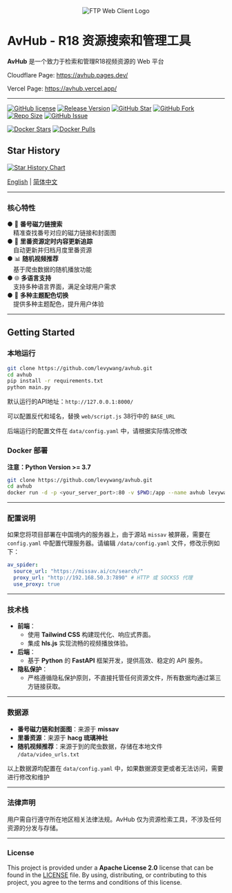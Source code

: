 <div align="center">
      <img src="web\imgs\logo_opaque.png" alt="FTP Web Client Logo">
</div>

# AvHub -  R18 资源搜索和管理工具

**AvHub** 是一个致力于检索和管理R18视频资源的 Web 平台

Cloudflare Page: https://avhub.pages.dev/  
  
Vercel Page: https://avhub.vercel.app/

****

[![GitHub license](https://img.shields.io/github/license/levywang/avhub?label=License&logo=github)](https://github.com/levywang/avhub "Click to view the repo on Github")
[![Release Version](https://img.shields.io/github/release/levywang/avhub?include_prereleases&label=Release&logo=github)](https://github.com/levywang/avhub/releases/latest "Click to view the repo on Github")
[![GitHub Star](https://img.shields.io/github/stars/levywang/avhub?label=Stars&logo=github)](https://github.com/levywang/avhub "Click to view the repo on Github")
[![GitHub Fork](https://img.shields.io/github/forks/levywang/avhub?label=Forks&logo=github)](https://github.com/levywang/avhub/forks?include=active%2Carchived%2Cinactive%2Cnetwork&page=1&period=2y&sort_by=stargazer_counts "Click to view the repo on Github")
[![Repo Size](https://img.shields.io/github/repo-size/levywang/avhub?label=Size&logo=github)](https://github.com/levywang/avhub "Click to view the repo on Github")
[![GitHub Issue](https://img.shields.io/github/issues-closed-raw/levywang/avhub?label=Closed%20Issue&logo=github)](https://github.com/levywang/avhub/issues?q=is%3Aissue+is%3Aclosed "Click to view the repo on Github")

[![Docker Stars](https://img.shields.io/docker/stars/levywang/avhub?label=Stars&logo=docker)](https://hub.docker.com/r/levywang/avhub "Click to view the image on Docker Hub")
[![Docker Pulls](https://img.shields.io/docker/pulls/levywang/avhub?label=Pulls&logo=docker)](https://hub.docker.com/r/levywang/avhub "Click to view the image on Docker Hub")
  
    
## Star History

[![Star History Chart](https://api.star-history.com/svg?repos=levywang/avhub&type=Date)](https://star-history.com/#levywang/avhub&Date)  

[English](README.md) | [简体中文](README_CN.md) 

---

### **核心特性**  
● 🔗 **番号磁力链搜索**  
  &emsp;精准查找番号对应的磁力链接和封面图  
● 📅 **里番资源定时内容更新追踪**  
  &emsp;自动更新并归档月度里番资源  
● 📊 **随机视频推荐**  
  &emsp;基于爬虫数据的随机播放功能  
● 🌐 **多语言支持**  
  &emsp;支持多种语言界面，满足全球用户需求  
● 🎨 **多种主题配色切换**  
  &emsp;提供多种主题配色，提升用户体验  

---

## Getting Started

### 本地运行
```bash
git clone https://github.com/levywang/avhub.git
cd avhub
pip install -r requirements.txt
python main.py
```
默认运行的API地址：`http://127.0.0.1:8000/`

可以配置反代和域名，替换 `web/script.js` 38行中的 `BASE_URL`

后端运行的配置文件在 `data/config.yaml` 中，请根据实际情况修改


### Docker 部署
**注意：Python Version >= 3.7**
```bash
git clone https://github.com/levywang/avhub.git
cd avhub
docker run -d -p <your_server_port>:80 -v $PWD:/app --name avhub levywang/avhub:latest
```
---

### 配置说明

如果您将项目部署在中国境内的服务器上，由于源站 `missav` 被屏蔽，需要在 `config.yaml` 中配置代理服务器。请编辑 `/data/config.yaml` 文件，修改示例如下：  
```yaml
av_spider:
  source_url: "https://missav.ai/cn/search/"
  proxy_url: "http://192.168.50.3:7890" # HTTP 或 SOCKS5 代理
  use_proxy: true
```

---

### **技术栈**  
- **前端**：  
  - 使用 **Tailwind CSS** 构建现代化、响应式界面。  
  - 集成 **hls.js** 实现流畅的视频播放体验。  
- **后端**：  
  - 基于 **Python** 的 **FastAPI** 框架开发，提供高效、稳定的 API 服务。  
- **隐私保护**：  
  - 严格遵循隐私保护原则，不直接托管任何资源文件，所有数据均通过第三方链接获取。  

---

### **数据源**
- **番号磁力链和封面图**：来源于 **missav** 
- **里番资源**：来源于 **hacg 琉璃神社**
- **随机视频推荐**：来源于到的爬虫数据，存储在本地文件 `/data/video_urls.txt`

以上数据源均配置在 `data/config.yaml` 中，如果数据源变更或者无法访问，需要进行修改和维护


---

### **法律声明**  
用户需自行遵守所在地区相关法律法规。AvHub 仅为资源检索工具，不涉及任何资源的分发与存储。  

---

### **License**
This project is provided under a **Apache License 2.0** license that can be found in the [LICENSE](LICENSE) file. By using, distributing, or contributing to this project, you agree to the terms and conditions of this license.
